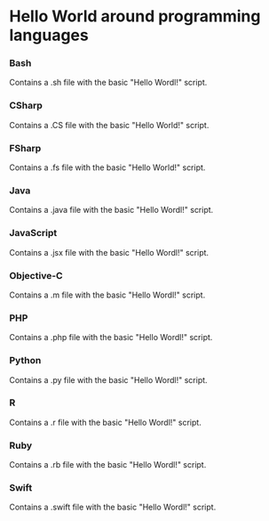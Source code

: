 # Hello World around programming languages
### Bash
Contains a .sh file with the basic "Hello Wordl!" script.
### CSharp
Contains a .CS file with the basic "Hello World!" script.
### FSharp
Contains a .fs file with the basic "Hello World!" script.
### Java
Contains a .java file with the basic "Hello Wordl!" script.
### JavaScript
Contains a .jsx file with the basic "Hello Wordl!" script.
### Objective-C
Contains a .m file with the basic "Hello Wordl!" script.
### PHP
Contains a .php file with the basic "Hello Wordl!" script.
### Python
Contains a .py file with the basic "Hello Wordl!" script.
### R
Contains a .r file with the basic "Hello Wordl!" script.
### Ruby
Contains a .rb file with the basic "Hello Wordl!" script.
### Swift
Contains a .swift file with the basic "Hello Wordl!" script.